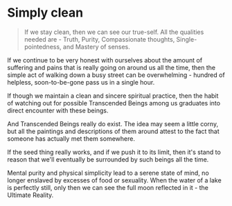 # Simply clean

> If we stay clean, then we can see our true-self. All the qualities needed are - Truth, Purity, Compassionate thoughts, Single-pointedness, and Mastery of senses.

If we continue to be very honest with ourselves about the amount of suffering and pains that is really going on around us all the time, then the simple act of walking down a busy street can be overwhelming - hundred of helpless, soon-to-be-gone pass us in a single hour.

If though we maintain a clean and sincere spiritual practice, then the habit of watching out for possible Transcended Beings among us graduates into direct encounter with these beings.

And Transcended Beings really do exist. The idea may seem a little corny, but all the paintings and descriptions of them around attest to the fact that someone has actually met them somewhere.

If the seed thing really works, and if we push it to its limit, then it's stand to reason that we'll eventually be surrounded by such beings all the time.

Mental purity and physical simplicity lead to a serene state of mind, no longer enslaved by excesses of food or sexuality. When the water of a lake is perfectly still, only then we can see the full moon reflected in it - the Ultimate Reality.
